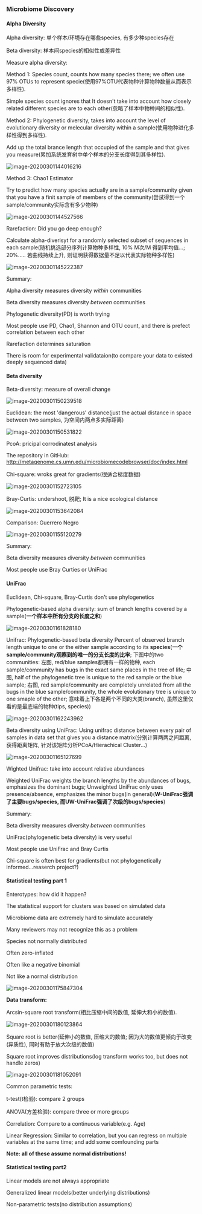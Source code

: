 ### Microbiome Discovery

#### Alpha Diversity

Alpha diversity: 单个样本/环境存在哪些species, 有多少种species存在

Beta diversity: 样本间species的相似性或差异性

Measure alpha diversity: 

Method 1: Species count, counts how many species there; we often use 97% OTUs to represent specie(使用97%OTU代表物种计算物种数量从而表示多样性).

Simple species count ignores that It doesn't take into account how closely related different species are to each other(忽略了样本中物种间的相似性).

Method 2: Phylogenetic diversity, takes into account the level of evolutionary diversity or melecular diversity within a sample(使用物种进化多样性得到多样性).

Add up the total brance length that occupied of the sample and that gives you measure(累加系统发育树中单个样本的分支长度得到其多样性).

![image-20200301144016216](https://tva1.sinaimg.cn/large/00831rSTgy1gcef73tcnxj30te0hwaau.jpg)

Method 3: Chao1 Estimator

Try to predict how many species actually are in a sample/community given that you have a finit sample of members of the community(尝试得到一个sample/community实际含有多少物种)

![image-20200301144527566](https://tva1.sinaimg.cn/large/00831rSTgy1gcefci6rwzj30vy0fmdgs.jpg)

Rarefaction: Did you go deep enough?

Calculate alpha-diverisyt for a randomly selected subset of sequences in each sample(随机挑选部分序列计算物种多样性, 10% M次/M 得到平均值...; 20%..... 若曲线持续上升, 则证明获得数据量不足以代表实际物种多样性)

![image-20200301145222387](https://tva1.sinaimg.cn/large/00831rSTgy1gcefjnb9wbj30yi0di41y.jpg)

Summary:

Alpha diversity measures diversity $within$ communities

Beta diversity measures diversity $between$ communities

Phylogenetic diversity(PD) is worth trying

Most people use PD, Chao1, Shannon and OTU count, and there is prefect correlation between each other

Rarefaction determines saturation

There is room for experimental validataion(to compare your data to existed deeply sequenced data)

#### Beta diversity

Beta-diversity: measure of overall change

![image-20200301150239518](https://tva1.sinaimg.cn/large/00831rSTgy1gcefudyi5nj30xg0eu3yz.jpg)

Euclidean: the most 'dangerous' distance(just the actual distance in space between two samples, 为空间内两点多实际距离)

![image-20200301150531822](https://tva1.sinaimg.cn/large/00831rSTgy1gcefxbvyjsj30um062wfb.jpg)

PcoA: pricipal corrodinatest analysis

The repository in GitHub: http://metagenome.cs.umn.edu/microbiomecodebrowser/doc/index.html

Chi-square: wroks great for gradients(很适合梯度数据)

![image-20200301152723105](https://tva1.sinaimg.cn/large/00831rSTgy1gcegk44k4bj30xe0f8q41.jpg)

 Bray-Curtis: undershoot, 脱靶; It is a nice ecological distance

![image-20200301153642084](https://tva1.sinaimg.cn/large/00831rSTgy1gcegtt2l6zj30xe0dawfm.jpg)

Comparison: Guerrero Negro

![image-20200301155120279](https://tva1.sinaimg.cn/large/00831rSTgy1gceh91r7fyj30zk0aa0t5.jpg)

Summary:

Beta diversity measures diversity $between$ communities

Most people use Bray Curties or UniFrac

#### UniFrac

Euclidean, Chi-square, Bray-Curtis don't use phylogenetics

Phylogenetic-based alpha diversity: sum of branch lengths covered by a sample(**一个样本中所有分支的长度之和**)

![image-20200301161828180](https://tva1.sinaimg.cn/large/00831rSTgy1gcei19tttjj30wc0g0abg.jpg)

Unifrac: Phylogenetic-based beta diversity Percent of observed branch length unique to one or the either sample according to its **species**(**一个sample/community观察到的唯一的分支长度的比率**; 下图中的two communities:  左图, red/blue samples都拥有一样的物种, each sample/community has bugs in the exact same places in the tree of life; 中图, half of the phylogenetic tree is unique to the red sample or the blue sample; 右图, red sample/community are completely unrelated from all the bugs in the blue sample/community, the whole evolutionary tree is unique to one smaple of the other; 意味着上下各是两个不同的大类(branch), 虽然这里仅看的是最底端的物种(tips, species))

![image-20200301162243962](https://tva1.sinaimg.cn/large/00831rSTgy1gcej31ly6pj30xu0bc3zj.jpg)

Beta diversity using UniFrac: Using unifrac distance between every pair of samples in data set that gives you a distance matrix(分别计算两两之间距离, 获得距离矩阵, 针对该矩阵分析PCoA/Hierachical Cluster...)

![image-20200301165127699](https://tva1.sinaimg.cn/large/00831rSTgy1gceizmgcx9j30ug0f0dgu.jpg)

Wighted Unifrac: take into account relative abundances

Weighted UniFrac weights the branch lengths by the abundances of bugs, emphasizes the dominant bugs; Unweighted UniFrac only uses presence/absence, emphasizes the minor bugs(in general)(**W-UniFrac强调了主要bugs/species, 而UW-UniFrac强调了次级的bugs/species**)

Summary:

Beta diversity measures diversity $between$ communities

UniFrac(phylogenetic beta diversity) is very useful

Most people use UniFrac and Bray Curtis

Chi-square is often best for gradients(but not phylogenetically informed...reaserch project?)

#### Statistical testing part 1

Enterotypes: how did it happen?

The statistical support for clusters was based on simulated data

Microbiome data are extremely hard to simulate accurately

Many reviewers may not recognize this as a problem

Species not normally distributed

Often zero-inflated

Often like a negative binomial

Not like a normal distribution

![image-20200301175847304](https://tva1.sinaimg.cn/large/00831rSTgy1gcekxnkhpfj30uq0cs3yu.jpg)

**Data transform:**

Arcsin-square root transform(相比压缩中间的数值, 延伸大和小的数值). 

![image-20200301180123864](https://tva1.sinaimg.cn/large/00831rSTgy1gcel0db36mj30xq0h675x.jpg)

Square root is better(延伸小的数值, 压缩大的数值; 因为大的数值更倾向于改变(异质性), 同时有助于放大次级的数值)

Square root improves distributions(log transform works too, but does not handle zeros)

![image-20200301181052091](https://tva1.sinaimg.cn/large/00831rSTgy1gcela8e4pxj30u00csq3i.jpg)

Common parametric tests:

t-test(t检验): compare 2 groups

ANOVA(方差检验): compare three or more groups

Correlation: Compare to a continuous variable(e.g. Age)

Linear Regression: Similar to correlation, but you can regress on multiple variables at the same time; and add some comfounding parts

**Note: all of these assume normal distributions!**

#### Statistical testing part2

Linear models are not always appropriate

Generalized linear models(better underlying distributions)

Non-parametric tests(no distribution assumptions)

































































































